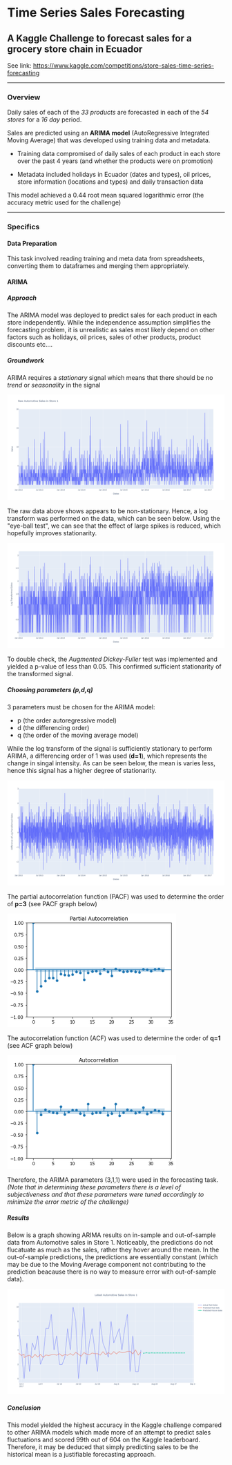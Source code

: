 # Time Series Sales Forecasting

## A Kaggle Challenge to forecast sales for a grocery store chain in Ecuador 

 See link: https://www.kaggle.com/competitions/store-sales-time-series-forecasting

------
### Overview

Daily sales of each of the *33 products* are forecasted in each of the *54 stores* for a *16 day* period.

Sales are predicted using an **ARIMA model** (AutoRegressive Integrated Moving Average) that was developed using training data and metadata.

* Training data compromised of daily sales of each product in each store over the past 4 years (and whether the products were on promotion)

* Metadata included holidays in Ecuador (dates and types), oil prices, store information (locations and types) and daily transaction data

This model achieved a 0.44 root mean squared logarithmic error (the accuracy metric used for the challenge)


------
### Specifics

#### Data Preparation

This task involved reading training and meta data from spreadsheets, converting them to dataframes and merging them appropriately.

#### ARIMA 

##### Approach
The ARIMA model was deployed to predict sales for each product in each store independently. While the independence assumption simplifies the forecasting problem, it is unrealistic as sales most likely depend on other factors such as holidays, oil prices, sales of other products, product discounts etc....

##### Groundwork

ARIMA requires a *stationary* signal which means that there should be no *trend* or *seasonality* in the signal

![alt text](https://github.com/ss16318/SalesForecasting/blob/main/Plots/Raw.png)

The raw data above shows appears to be non-stationary. Hence, a log transform was performed on the data, which can be seen below. Using the "eye-ball test", we can see that the effect of large spikes is reduced, which hopefully improves stationarity.

![alt text](https://github.com/ss16318/SalesForecasting/blob/main/Plots/Log.png)

To double check, the *Augmented Dickey-Fuller* test was implemented and yielded a p-value of less than 0.05. This confirmed sufficient stationarity of the transformed signal.

##### Choosing parameters (p,d,q)

3 parameters must be chosen for the ARIMA model: 
* p (the order autoregressive model)
* d (the differencing order) 
* q (the order of the moving average model)

While the log transform of the signal is sufficiently stationary to perform ARIMA, a differencing order of 1 was used (**d=1**), which represents the change in singal intensity. As can be seen below, the mean is varies less, hence this signal has a higher degree of stationarity.

![alt text](https://github.com/ss16318/SalesForecasting/blob/main/Plots/DiffLog.png)

The partial autocorrelation function (PACF) was used to determine the order of **p=3** (see PACF graph below)

![alt text](https://github.com/ss16318/SalesForecasting/blob/main/Plots/PACF.png)

The autocorrelation function (ACF) was used to determine the order of **q=1** (see ACF graph below)

![alt text](https://github.com/ss16318/SalesForecasting/blob/main/Plots/ACF.png)

Therefore, the ARIMA parameters (3,1,1) were used in the forecasting task. *(Note that in determining these parameters there is a level of subjectiveness and that these parameters were tuned accordingly to minimize the error metric of the challenge)*

##### Results

Below is a graph showing ARIMA results on in-sample and out-of-sample data from Automotive sales in Store 1. Noticeably, the predictions do not flucatuate as much as the sales, rather they hover around the mean. In the out-of-sample predictions, the predictions are essentially constant (which may be due to the Moving Average component not contributing to the prediction beacause there is no way to measure error with out-of-sample data). 

![alt text](https://github.com/ss16318/SalesForecasting/blob/main/Plots/Sales.png)

##### Conclusion

This model yielded the highest accuracy in the Kaggle challenge compared to other ARIMA models which made more of an attempt to predict sales fluctuations and scored 99th out of 604 on the Kaggle leaderboard. Therefore, it may be deduced that simply predicting sales to be the historical mean is a justifiable forecasting approach. 














